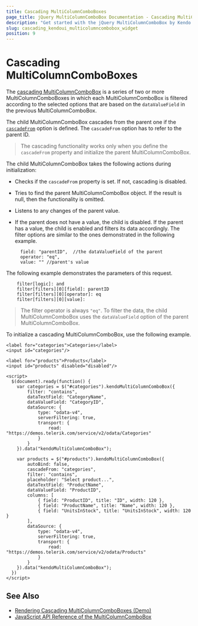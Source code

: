 ```yaml
---
title: Cascading MultiColumnComboBoxes
page_title: jQuery MultiColumnComboBox Documentation - Cascading MultiColumnComboBoxes
description: "Get started with the jQuery MultiColumnComboBox by Kendo UI and implement cascading MultiColumnComboBoxes."
slug: cascading_kendoui_multicolumncombobox_widget
position: 9
---
```


# Cascading MultiColumnComboBoxes

The [cascading MultiColumnComboBox](https://demos.telerik.com/kendo-ui/multicolumncombobox/cascadingmulticolumncombobox) is a series of two or more MultiColumnComboBoxes in which each MultiColumnComboBox is filtered according to the selected options that are based on the `dataValueField` in the previous MultiColumnComboBox.

The child MultiColumnComboBox cascades from the parent one if the [`cascadeFrom`](/api/javascript/ui/multicolumncombobox/configuration/cascadefrom) option is defined. The `cascadeFrom` option has to refer to the parent ID.

> The cascading functionality works only when you define the `cascadeFrom` property and initialize the parent MultiColumnComboBox.

The child MultiColumnComboBox takes the following actions during initialization:
- Checks if the `cascadeFrom` property is set. If not, cascading is disabled.
- Tries to find the parent MultiColumnComboBox object. If the result is null, then the functionality is omitted.
- Listens to any changes of the parent value.
- If the parent does not have a value, the child is disabled. If the parent has a value, the child is enabled and filters its data accordingly. The filter options are similar to the ones demonstrated in the following example.

        field: "parentID",  //the dataValueField of the parent
        operator: "eq",
        value: "" //parent's value

The following example demonstrates the parameters of this request.

        filter[logic]: and
        filter[filters][0][field]: parentID
        filter[filters][0][operator]: eq
        filter[filters][0][value]:

> The filter operator is always `"eq"`. To filter the data, the child MultiColumnComboBox uses the `dataValueField` option of the parent MultiColumnComboBox.

To initialize a cascading MultiColumnComboBox, use the following example.

    <label for="categories">Categories</label>
    <input id="categories"/>

    <label for="products">Products</label>
    <input id="products" disabled="disabled"/>

    <script>
      $(document).ready(function() {
        var categories = $("#categories").kendoMultiColumnComboBox({
            filter: "contains",
            dataTextField: "CategoryName",
            dataValueField: "CategoryID",
            dataSource: {
                type: "odata-v4",
                serverFiltering: true,
                transport: {
                    read: "https://demos.telerik.com/service/v2/odata/Categories"
                }
            }
        }).data("kendoMultiColumnComboBox");

        var products = $("#products").kendoMultiColumnComboBox({
            autoBind: false,
            cascadeFrom: "categories",
            filter: "contains",
            placeholder: "Select product...",
            dataTextField: "ProductName",
            dataValueField: "ProductID",
            columns: [
                { field: "ProductID", title: "ID", width: 120 },
                { field: "ProductName", title: "Name", width: 120 },
                { field: "UnitsInStock", title: "UnitsInStock", width: 120 }
            ],
            dataSource: {
                type: "odata-v4",
                serverFiltering: true,
                transport: {
                    read: "https://demos.telerik.com/service/v2/odata/Products"
                }
            }
        }).data("kendoMultiColumnComboBox");
      })
    </script>

## See Also

* [Rendering Cascading MultiColumnComboBoxes (Demo)](https://demos.telerik.com/kendo-ui/multicolumncombobox/cascadingmulticolumncombobox)
* [JavaScript API Reference of the MultiColumnComboBox](/api/javascript/ui/multicolumncombobox)
